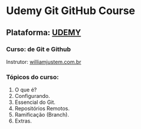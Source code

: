 # Udemy Git GitHub Course

## Plataforma: [UDEMY](https://www.udemy.com/)

### Curso: de Git e Github
Instrutor: [williamjustem.com.br](http://willianjustem.com.br)

### Tópicos do curso:

1. O que é?
2. Configurando.
3. Essencial do Git.
4. Repositórios Remotos.
5. Ramificação (Branch).
6. Extras.